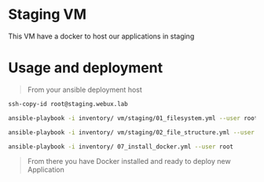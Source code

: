 # Staging VM

This VM have a docker to host our applications in staging

# Usage and deployment

> From your ansible deployment host

```bash
ssh-copy-id root@staging.webux.lab
```

```bash
ansible-playbook -i inventory/ vm/staging/01_filesystem.yml --user root
```

```bash
ansible-playbook -i inventory/ vm/staging/02_file_structure.yml --user root
```

```bash
ansible-playbook -i inventory/ 07_install_docker.yml --user root
```

> From there you have Docker installed and ready to deploy new Application
